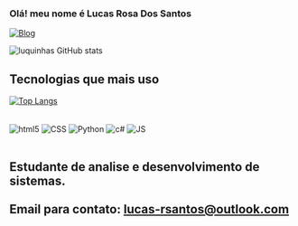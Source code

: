 

### Olá! meu nome é Lucas Rosa Dos Santos

[![Blog](https://img.shields.io/badge/LinkedIn-0077B5?style=for-the-badge&logo=linkedin&logoColor=white)](https://www.linkedin.com/in/lucas-rosa-dos-santos/)

![luquinhas GitHub stats](https://github-readme-stats.vercel.app/api?username=luquinhasrds&show_icons=true&theme=dracula&include_all_commits=true&locale=pt-br)

## Tecnologias que mais uso

[![Top Langs](https://github-readme-stats.vercel.app/api/top-langs/?username=luquinhasrds&layout=donut&bg_color=282a36&text_color=FFFFFF&locale=pt-br&title_color=dd6387)](https://github.com/anuraghazra/github-readme-stats)

<div style="display: inline_block"><br>
    <img align="center" alt="html5" src="https://img.shields.io/badge/HTML5-E34F26?style=for-the-badge&logo=html5&logoColor=white" />
    <img align="center" alt="CSS" src="https://img.shields.io/badge/CSS-239120?&style=for-the-badge&logo=css3&logoColor=white" />
    <img align="center" alt="Python" src="https://img.shields.io/badge/Python-14354C?style=for-the-badge&logo=python&logoColor=white" />
    <img align="center" alt="c#" src="https://img.shields.io/badge/C%23-239120?style=for-the-badge&logo=c-sharp&logoColor=white" />
    <img align="center" alt="JS" src="https://img.shields.io/badge/JavaScript-323330?style=for-the-badge&logo=javascript&logoColor=F7DF1E" />
</div><br>

## Estudante de analise e desenvolvimento de sistemas.<br /><br /> Email para contato: lucas-rsantos@outlook.com
